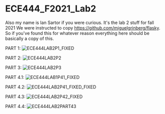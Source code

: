 # ECE444_F2021_Lab2
Also my name is Ian Sartor if you were curious.
It's the lab 2 stuff for fall 2021
We were instructed to copy https://github.com/miguelgrinberg/flasky. So if you've found this for whatever reason everything here should be basically a copy of this.



PART 1:
![ECE444LAB2P1_FIXED](https://user-images.githubusercontent.com/90578208/134833143-f583aecf-bc13-4a0f-99d3-62c46f0ffaf9.png)

PART 2:
![ECE444LAB2P2](https://user-images.githubusercontent.com/90578208/134833193-bc1e4cc1-e259-459a-84a2-49d44af53cb0.png)

PART 3:
![ECE444LAB2P3](https://user-images.githubusercontent.com/90578208/134833232-0fccb6f6-ea0a-4235-bbb8-79c6c2766683.png)

PART 4.1:
![ECE444LAB1P41_FIXED](https://user-images.githubusercontent.com/90578208/134833251-6e5b3e1f-999b-42d9-85d5-e2f3d16ceab0.png)

PART 4.2:
![ECE444LAB2P41_FIXED_FIXED](https://user-images.githubusercontent.com/90578208/134833305-80d34a93-5d22-453b-9942-ae8fb14a3aa4.png)

PART 4.3:
![ECE444LAB2P42_FIXED](https://user-images.githubusercontent.com/90578208/134833323-71dcfeed-1fbd-49c5-b05b-d1e6246d4863.png)

PART 4.4:
![ECE444LAB2PART43](https://user-images.githubusercontent.com/90578208/134833348-08cf1acc-1c62-46b5-9bb7-738e4793a98e.png)






